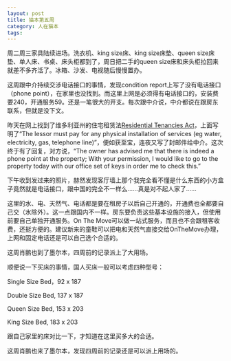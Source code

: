 ```yaml
---
layout: post
title: 猫本第五周
category: 人在猫本
tags: 
---
```


周二周三家具陆续进场。洗衣机、king size床、king size床垫、queen size床垫、单人床、书桌、床头柜都到了，周日把二手的queen size床和床头柜拉回来就差不多齐活了。冰箱、沙发、电视随后慢慢置办。

这周跟中介持续交涉电话接口的事情，发现condition report上写了没有电话接口（phone point），在家里也没找到。而这里上网是必须得有电话接口的，安装费要240，开通服务59。还是一笔很大的开支。每次跟中介说，中介都说在跟房东联系，但就是没下文。

昨天在网上找到了维多利亚州的住宅租赁法[Residential Tenancies Act](http://www.legislation.act.gov.au/a/1997-84/current/pdf/1997-84.pdf)，上面写明了“The lessor must pay for any physical installation of services (eg water, electricity, gas, telephone line)”，便如获至宝，连夜又写了封邮件给中介。这次终于有了回复，对方说，“The owner has advised me that there is indeed a phone point at the property; With your permission, I would like to go to the property today with our office set of keys in order me to check this.” 

下午收到发过来的照片，赫然发现客厅墙上那个我完全看不懂是什么东西的小方盒子竟然就是电话接口，跟中国的完全不一样么……真是对不起人家了……

这里的水、电、天然气、电话都是要在租房子以后自己开通的，开通费也全都要自己交（水除外）。这一点跟国内不一样。房东要负责这些基本设施的接入，但使用前要自己单独开通服务。On The Move可以做一站式服务，而且也不会跟租客收费，还挺方便的。建议新来的童鞋可以把电和天然气直接交给OnTheMove办理，上网和固定电话还是可以自己选个合适的。

这周肖鹏也到了墨尔本，四周前的记录派上了大用场。

顺便说一下买床的事情，国人买床一般可以考虑四种型号：

Single Size Bed，92 x 187

Double Size Bed, 137 x 187

Queen Size Bed, 153 x 203

King Size Bed, 183 x 203

跟自己家里的床对比一下，才知道在这里买多大的合适。

这周肖鹏也来了墨尔本，发现四周前的记录还是可以派上用场的。
